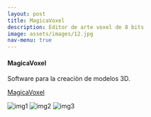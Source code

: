 ```yaml
---
layout: post
title: MagicaVoxel
description: Editor de arte voxel de 8 bits
image: assets/images/12.jpg
nav-menu: true
---
```


#### MagicaVoxel


Software para la creaciòn de modelos 3D.

[MagicaVoxel](https://ephtracy.github.io)

![img1](https://ephtracy.github.io/image/snap2016-07-02-17-16-08.png "MagicaVoxel")
![img2](https://ephtracy.github.io/image/monu8.png "MagicaVoxel - Monumento")
![img3](https://ephtracy.github.io/image/snap2016-06-11-22-31-48.png "MagicaVoxel - Ciudad")
